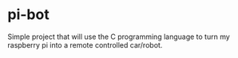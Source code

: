 # pi-bot
Simple project that will use the C programming language to turn my raspberry pi into a remote controlled car/robot.
